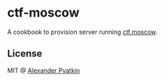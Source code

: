 # ctf-moscow
A cookbook to provision server running [ctf.moscow](https://ctf.moscow).

## License
MIT @ [Alexander Pyatkin](https://github.com/aspyatkin)
